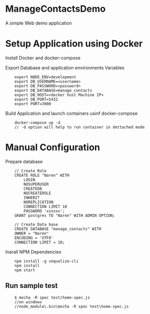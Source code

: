 # ManageContactsDemo
A simple Web demo application

# Setup Application using Docker

Install Docker and docker-compose

Export Database and application environments Variables
```
    export NODE_ENV=development
    export DB_USERNAME=<username>
    export DB_PASSWORD=<password>
    export DB_DATABASE=manage_contacts
    export DB_HOST=<docker host Machine IP>
    export DB_PORT=5432
    export PORT=3000

```

Build Application and launch containers usinf docker-compose
```
    docker-compose up -d
    // -d option will help to run container in dettached mode 

```


# Manual Configuration 

Prepare database
```
    // Create Role
    CREATE ROLE "Naren" WITH
        LOGIN
        NOSUPERUSER
        CREATEDB
        NOCREATEROLE
        INHERIT
        NOREPLICATION
        CONNECTION LIMIT 10
        PASSWORD 'xxxxxx';
    GRANT postgres TO "Naren" WITH ADMIN OPTION;

    // Create Data base
    CREATE DATABASE "manage_contacts" WITH 
    OWNER = "Naren" 
    ENCODING = 'UTF8' 
    CONNECTION LIMIT = 10;

```

Inarall NPM Dependencies
```
    npm install -g sequelize-cli
    npm install
    npm start

```
## Run sample test
```
    $ mocha -R spec test/home-spec.js
    //on windows
    //node_module\.bin\mocha -R spec test\home-spec.js
```
